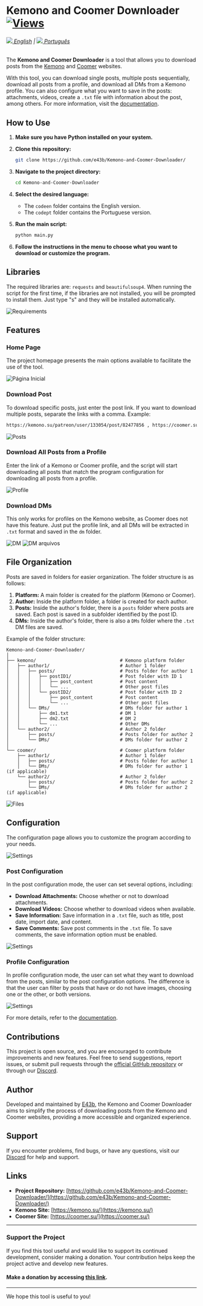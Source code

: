 # Kemono and Coomer Downloader  [![Views](https://hits.sh/github.com/e43bkmncoomen/hits.svg)](https://github.com/e43b/Anibunker-Downloader/)

###### [![](img/en-flag.svg) English](README.md) | [![](img/br.png) Português](README-ptbr.md)

The **Kemono and Coomer Downloader** is a tool that allows you to download posts from the [Kemono](https://kemono.su/) and [Coomer](https://coomer.su/) websites.

With this tool, you can download single posts, multiple posts sequentially, download all posts from a profile, and download all DMs from a Kemono profile. You can also configure what you want to save in the posts: attachments, videos, create a `.txt` file with information about the post, among others. For more information, visit the [documentation](https://github.com/e43b/Kemono-and-Coomer-Downloader/blob/main/codeen/doc.md).

## How to Use

1. **Make sure you have Python installed on your system.**
2. **Clone this repository:**

    ```sh
    git clone https://github.com/e43b/Kemono-and-Coomer-Downloader/
    ```

3. **Navigate to the project directory:**

    ```sh
    cd Kemono-and-Coomer-Downloader
    ```

4. **Select the desired language:**

    - The `codeen` folder contains the English version.
    - The `codept` folder contains the Portuguese version.

5. **Run the main script:**

    ```sh
    python main.py
    ```

6. **Follow the instructions in the menu to choose what you want to download or customize the program.**

## Libraries

The required libraries are: `requests` and `beautifulsoup4`. When running the script for the first time, if the libraries are not installed, you will be prompted to install them. Just type "s" and they will be installed automatically.

![Requirements](img/bibliotecas.png)

## Features

### Home Page

The project homepage presents the main options available to facilitate the use of the tool.

![Página Inicial](img/home.png)

### Download Post

To download specific posts, just enter the post link. If you want to download multiple posts, separate the links with a comma. Example:

```sh
https://kemono.su/patreon/user/133054/post/82477856 , https://coomer.su/fansly/user/285310079517863936/post/614339200069672960 , https://coomer.su/fansly/user/285310079517863936/post/611301068940255234
```

![Posts](img/posts.png)

### Download All Posts from a Profile

Enter the link of a Kemono or Coomer profile, and the script will start downloading all posts that match the program configuration for downloading all posts from a profile.

![Profile](img/perfil.png)

### Download DMs

This only works for profiles on the Kemono website, as Coomer does not have this feature. Just put the profile link, and all DMs will be extracted in `.txt` format and saved in the `dm` folder.

![DM](img/dm.png)
![DM arquivos](img/dmarchives.png)

## File Organization

Posts are saved in folders for easier organization. The folder structure is as follows:

1. **Platform:** A main folder is created for the platform (Kemono or Coomer).
2. **Author:** Inside the platform folder, a folder is created for each author.
3. **Posts:** Inside the author's folder, there is a `posts` folder where posts are saved. Each post is saved in a subfolder identified by the post ID.
4. **DMs:** Inside the author's folder, there is also a `DMs` folder where the `.txt` DM files are saved.

Example of the folder structure:

```
Kemono-and-Coomer-Downloader/
│
├── kemono/                               # Kemono platform folder
│   ├── author1/                          # Author 1 folder
│   │   ├── posts/                        # Posts folder for author 1
│   │   │   ├── postID1/                  # Post folder with ID 1
│   │   │   │   ├── post_content          # Post content
│   │   │   │   └── ...                   # Other post files
│   │   │   └── postID2/                  # Post folder with ID 2
│   │   │       ├── post_content          # Post content
│   │   │       └── ...                   # Other post files
│   │   └── DMs/                          # DMs folder for author 1
│   │       ├── dm1.txt                   # DM 1
│   │       ├── dm2.txt                   # DM 2
│   │       └── ...                       # Other DMs
│   └── author2/                          # Author 2 folder
│       ├── posts/                        # Posts folder for author 2
│       └── DMs/                          # DMs folder for author 2
│
└── coomer/                               # Coomer platform folder
    ├── author1/                          # Author 1 folder
    │   ├── posts/                        # Posts folder for author 1
    │   └── DMs/                          # DMs folder for author 1 (if applicable)
    └── author2/                          # Author 2 folder
        ├── posts/                        # Posts folder for author 2
        └── DMs/                          # DMs folder for author 2 (if applicable)
```

![Files](img/arquivo.png)

## Configuration

The configuration page allows you to customize the program according to your needs.

![Settings](img/configure.png)

### Post Configuration

In the post configuration mode, the user can set several options, including:

- **Download Attachments:** Choose whether or not to download attachments.
- **Download Videos:** Choose whether to download videos when available.
- **Save Information:** Save information in a `.txt` file, such as title, post date, import date, and content.
- **Save Comments:** Save post comments in the `.txt` file. To save comments, the save information option must be enabled.

![Settings](img/postconfig.png)

### Profile Configuration

In profile configuration mode, the user can set what they want to download from the posts, similar to the post configuration options. The difference is that the user can filter by posts that have or do not have images, choosing one or the other, or both versions.

![Settings](img/configprofile.png)

For more details, refer to the [documentation](https://github.com/e43b/Kemono-and-Coomer-Downloader/blob/main/codeen/doc.md).

## Contributions

This project is open source, and you are encouraged to contribute improvements and new features. Feel free to send suggestions, report issues, or submit pull requests through the [official GitHub repository](https://github.com/e43b/Kemono-and-Coomer-Downloader/) or through our [Discord](https://discord.gg/TaPhfXawcE).

## Author

Developed and maintained by [E43b](https://github.com/e43b), the Kemono and Coomer Downloader aims to simplify the process of downloading posts from the Kemono and Coomer websites, providing a more accessible and organized experience.

## Support

If you encounter problems, find bugs, or have any questions, visit our [Discord](https://discord.gg/TaPhfXawcE) for help and support.

## Links

- **Project Repository:** [https://github.com/e43b/Kemono-and-Coomer-Downloader/](https://github.com/e43b/Kemono-and-Coomer-Downloader/)
- **Kemono Site:** [https://kemono.su/](https://kemono.su/)
- **Coomer Site:** [https://coomer.su/](https://coomer.su/)

---

### Support the Project

If you find this tool useful and would like to support its continued development, consider making a donation. Your contribution helps keep the project active and develop new features.

#### Make a donation by accessing [this link](https://oxapay.com/donate/40874860).

---

We hope this tool is useful to you!
